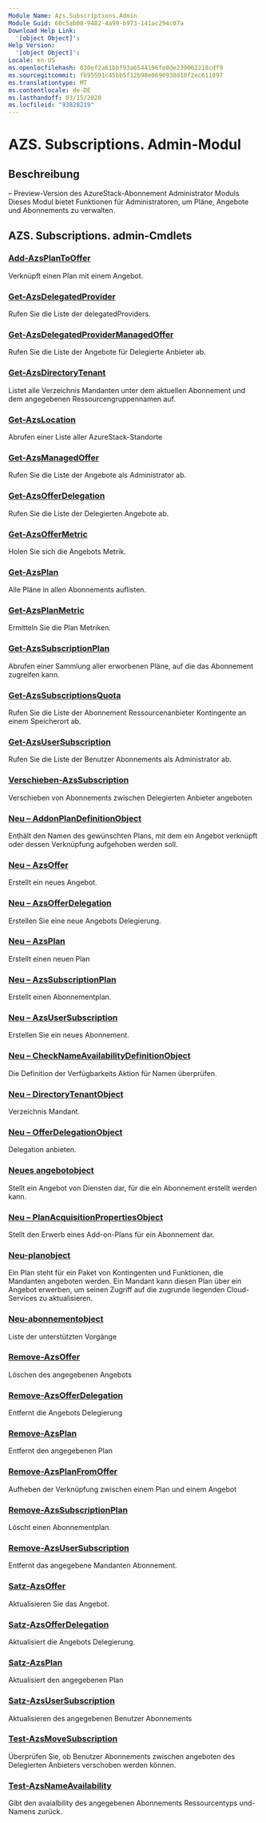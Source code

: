 ```yaml
---
Module Name: Azs.Subscriptions.Admin
Module Guid: 60c5ab08-9482-4a99-b973-141ac294c07a
Download Help Link:
  '[object Object]': 
Help Version:
  '[object Object]': 
Locale: en-US
ms.openlocfilehash: 030ef2a61bbf93a6544196fe0de239062218cdf9
ms.sourcegitcommit: fb95591c45bb5f12b98e0690938d18f2ec611897
ms.translationtype: MT
ms.contentlocale: de-DE
ms.lasthandoff: 03/15/2020
ms.locfileid: "93828219"
---
```

# AZS. Subscriptions. Admin-Modul
## Beschreibung
– Preview-Version des AzureStack-Abonnement Administrator Moduls  Dieses Modul bietet Funktionen für Administratoren, um Pläne, Angebote und Abonnements zu verwalten.

## AZS. Subscriptions. admin-Cmdlets
### [Add-AzsPlanToOffer](Add-AzsPlanToOffer.md)
Verknüpft einen Plan mit einem Angebot.

### [Get-AzsDelegatedProvider](Get-AzsDelegatedProvider.md)
Rufen Sie die Liste der delegatedProviders.

### [Get-AzsDelegatedProviderManagedOffer](Get-AzsDelegatedProviderManagedOffer.md)
Rufen Sie die Liste der Angebote für Delegierte Anbieter ab.

### [Get-AzsDirectoryTenant](Get-AzsDirectoryTenant.md)
Listet alle Verzeichnis Mandanten unter dem aktuellen Abonnement und dem angegebenen Ressourcengruppennamen auf.

### [Get-AzsLocation](Get-AzsLocation.md)
Abrufen einer Liste aller AzureStack-Standorte

### [Get-AzsManagedOffer](Get-AzsManagedOffer.md)
Rufen Sie die Liste der Angebote als Administrator ab.

### [Get-AzsOfferDelegation](Get-AzsOfferDelegation.md)
Rufen Sie die Liste der Delegierten Angebote ab.

### [Get-AzsOfferMetric](Get-AzsOfferMetric.md)
Holen Sie sich die Angebots Metrik.

### [Get-AzsPlan](Get-AzsPlan.md)
Alle Pläne in allen Abonnements auflisten.

### [Get-AzsPlanMetric](Get-AzsPlanMetric.md)
Ermitteln Sie die Plan Metriken.

### [Get-AzsSubscriptionPlan](Get-AzsSubscriptionPlan.md)
Abrufen einer Sammlung aller erworbenen Pläne, auf die das Abonnement zugreifen kann.

### [Get-AzsSubscriptionsQuota](Get-AzsSubscriptionsQuota.md)
Rufen Sie die Liste der Abonnement Ressourcenanbieter Kontingente an einem Speicherort ab.

### [Get-AzsUserSubscription](Get-AzsUserSubscription.md)
Rufen Sie die Liste der Benutzer Abonnements als Administrator ab.

### [Verschieben-AzsSubscription](Move-AzsSubscription.md)
Verschieben von Abonnements zwischen Delegierten Anbieter angeboten

### [Neu – AddonPlanDefinitionObject](New-AddonPlanDefinitionObject.md)
Enthält den Namen des gewünschten Plans, mit dem ein Angebot verknüpft oder dessen Verknüpfung aufgehoben werden soll.

### [Neu – AzsOffer](New-AzsOffer.md)
Erstellt ein neues Angebot.

### [Neu – AzsOfferDelegation](New-AzsOfferDelegation.md)
Erstellen Sie eine neue Angebots Delegierung.

### [Neu – AzsPlan](New-AzsPlan.md)
Erstellt einen neuen Plan

### [Neu – AzsSubscriptionPlan](New-AzsSubscriptionPlan.md)
Erstellt einen Abonnementplan.

### [Neu – AzsUserSubscription](New-AzsUserSubscription.md)
Erstellen Sie ein neues Abonnement.

### [Neu – CheckNameAvailabilityDefinitionObject](New-CheckNameAvailabilityDefinitionObject.md)
Die Definition der Verfügbarkeits Aktion für Namen überprüfen.

### [Neu – DirectoryTenantObject](New-DirectoryTenantObject.md)
Verzeichnis Mandant.

### [Neu – OfferDelegationObject](New-OfferDelegationObject.md)
Delegation anbieten.

### [Neues angebotobject](New-OfferObject.md)
Stellt ein Angebot von Diensten dar, für die ein Abonnement erstellt werden kann.

### [Neu – PlanAcquisitionPropertiesObject](New-PlanAcquisitionPropertiesObject.md)
Stellt den Erwerb eines Add-on-Plans für ein Abonnement dar.

### [Neu-planobject](New-PlanObject.md)
Ein Plan steht für ein Paket von Kontingenten und Funktionen, die Mandanten angeboten werden.
Ein Mandant kann diesen Plan über ein Angebot erwerben, um seinen Zugriff auf die zugrunde liegenden Cloud-Services zu aktualisieren.

### [Neu-abonnementobject](New-SubscriptionObject.md)
Liste der unterstützten Vorgänge

### [Remove-AzsOffer](Remove-AzsOffer.md)
Löschen des angegebenen Angebots

### [Remove-AzsOfferDelegation](Remove-AzsOfferDelegation.md)
Entfernt die Angebots Delegierung

### [Remove-AzsPlan](Remove-AzsPlan.md)
Entfernt den angegebenen Plan

### [Remove-AzsPlanFromOffer](Remove-AzsPlanFromOffer.md)
Aufheben der Verknüpfung zwischen einem Plan und einem Angebot

### [Remove-AzsSubscriptionPlan](Remove-AzsSubscriptionPlan.md)
Löscht einen Abonnementplan.

### [Remove-AzsUserSubscription](Remove-AzsUserSubscription.md)
Entfernt das angegebene Mandanten Abonnement.

### [Satz-AzsOffer](Set-AzsOffer.md)
Aktualisieren Sie das Angebot.

### [Satz-AzsOfferDelegation](Set-AzsOfferDelegation.md)
Aktualisiert die Angebots Delegierung.

### [Satz-AzsPlan](Set-AzsPlan.md)
Aktualisiert den angegebenen Plan

### [Satz-AzsUserSubscription](Set-AzsUserSubscription.md)
Aktualisieren des angegebenen Benutzer Abonnements

### [Test-AzsMoveSubscription](Test-AzsMoveSubscription.md)
Überprüfen Sie, ob Benutzer Abonnements zwischen angeboten des Delegierten Anbieters verschoben werden können.

### [Test-AzsNameAvailability](Test-AzsNameAvailability.md)
Gibt den avaialbility des angegebenen Abonnements Ressourcentyps und-Namens zurück.

